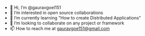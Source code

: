 - 👋 Hi, I’m @gauravgoel151
- 👀 I’m interested in open source collaborations
- 🌱 I’m currently learning "How to create Distributed Applications"
- 💞️ I’m looking to collaborate on any project or framework
- 📫 How to reach me at gauravgoe151@gmail.com

<!---
gauravgoel151/gauravgoel151 is a ✨ special ✨ repository because its `README.md` (this file) appears on your GitHub profile.
You can click the Preview link to take a look at your changes.
--->

